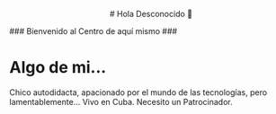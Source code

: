 <p align="center">
  # Hola Desconocido 👋
</p>
### Bienvenido al Centro de aquí mismo ###

# Algo de mi...
Chico autodidacta, apacionado por el mundo de las tecnologías,
pero lamentablemente... Vivo en Cuba. Necesito un Patrocinador.

<!--
**TechOGR/TechOGR** is a ✨ _special_ ✨ repository because its `README.md` (this file) appears on your GitHub profile.

Here are some ideas to get you started:

- 🔭 I’m currently working on ...
- 🌱 I’m currently learning ...
- 👯 I’m looking to collaborate on ...
- 🤔 I’m looking for help with ...
- 💬 Ask me about ...
- 📫 How to reach me: ...
- 😄 Pronouns: ...
- ⚡ Fun fact: ...
-->
